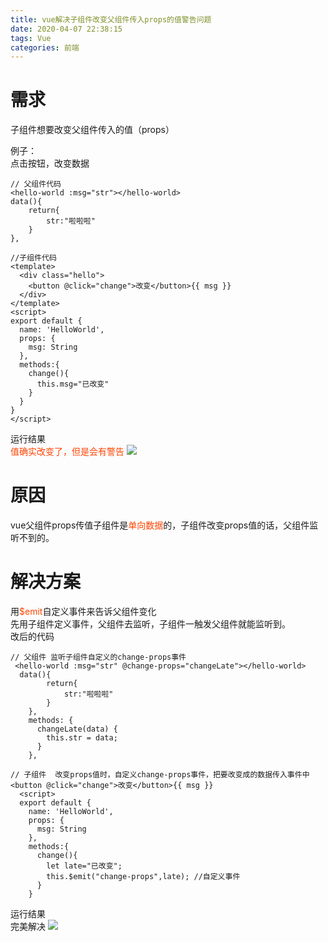 ```yaml
---
title: vue解决子组件改变父组件传入props的值警告问题
date: 2020-04-07 22:38:15
tags: Vue
categories: 前端
---
```

<script type="text/javascript" src="/js/bai.js"></script>

# 需求
子组件想要改变父组件传入的值（props） 

例子：  
点击按钮，改变数据
```
// 父组件代码
<hello-world :msg="str"></hello-world>
data(){
    return{
        str:"啦啦啦"
    }
},
    
//子组件代码
<template>
  <div class="hello">
    <button @click="change">改变</button>{{ msg }}
  </div>
</template>
<script>
export default {
  name: 'HelloWorld',
  props: {
    msg: String
  },
  methods:{
    change(){
      this.msg="已改变"
    }
  }
}
</script>
```
<!-- more -->
运行结果  
<font color="#f40">值确实改变了，但是会有警告</font>
![](0.png)

# 原因
vue父组件props传值子组件是<font color="#f40">单向数据</font>的，子组件改变props值的话，父组件监听不到的。

# 解决方案
用<font color="#f40">$emit</font>自定义事件来告诉父组件变化  
先用子组件定义事件，父组件去监听，子组件一触发父组件就能监听到。  
改后的代码
```
// 父组件 监听子组件自定义的change-props事件
 <hello-world :msg="str" @change-props="changeLate"></hello-world>
  data(){
        return{
            str:"啦啦啦"
        }
    },
    methods: {
      changeLate(data) {
        this.str = data;
      }
    },

// 子组件  改变props值时，自定义change-props事件，把要改变成的数据传入事件中
<button @click="change">改变</button>{{ msg }}
  <script>
  export default {
    name: 'HelloWorld',
    props: {
      msg: String
    },
    methods:{
      change(){
        let late="已改变";
        this.$emit("change-props",late); //自定义事件
      }
    }
```
运行结果  
完美解决
![](1.png)